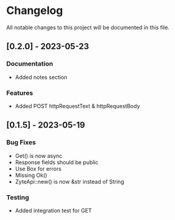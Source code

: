 # Changelog

All notable changes to this project will be documented in this file.

## [0.2.0] - 2023-05-23

### Documentation

- Added notes section

### Features

- Added POST httpRequestText & httpRequestBody

## [0.1.5] - 2023-05-19

### Bug Fixes

- Get() is now async
- Response fields should be public
- Use Box<dyn Error> for errors
- Missing Ok()
- ZyteApi::new() is now &str instead of String

### Testing

- Added integration test for GET

<!-- generated by git-cliff -->
